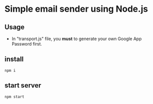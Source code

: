 # Simple email sender using Node.js

## Usage

- In "transport.js" file, you **must** to generate your own Google App Password first.

## install

`npm i`

## start server

`npm start`
